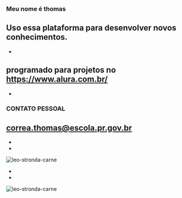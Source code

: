 ### Meu nome é thomas 


Uso essa plataforma para desenvolver novos conhecimentos.
-
-
programado para projetos no https://www.alura.com.br/
-
-
### CONTATO PESSOAL 

correa.thomas@escola.pr.gov.br
-
-
-
![leo-stronda-carne](https://github.com/ThOmAsanjos1wwwa/thomas/assets/146108864/8b3f571f-487e-4efc-a009-e6e5078b4a4d)

-
-

![leo-stronda-carne](https://github.com/ThOmAsanjos1wwwa/thomas/assets/146108864/d39dbb42-a50a-458f-907c-b58c25b4354e)

